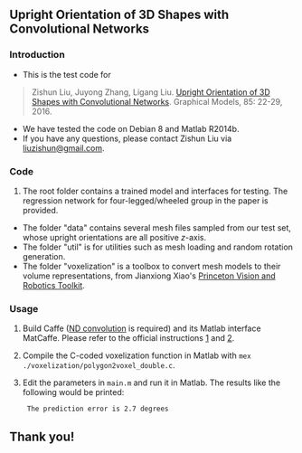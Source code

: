 ## Upright Orientation of 3D Shapes with Convolutional Networks

### Introduction

- This is the test code for 
>Zishun Liu, Juyong Zhang, Ligang Liu. [Upright Orientation of 3D Shapes with Convolutional Networks]. Graphical Models, 85: 22-29, 2016.

- We have tested the code on Debian 8 and Matlab R2014b.
- If you have any questions, please contact Zishun Liu via <liuzishun@gmail.com>.

### Code

1. The root folder contains a trained model and interfaces for testing. The regression network for four-legged/wheeled group in the paper is provided.
- The folder "data" contains several mesh files sampled from our test set, whose upright orientations are all positive _z_-axis.
- The folder "util" is for utilities such as mesh loading and random rotation generation.
- The folder "voxelization" is a toolbox to convert mesh models to their volume representations, from Jianxiong Xiao's [Princeton Vision and Robotics Toolkit]. 

### Usage

1. Build Caffe ([ND convolution](https://github.com/BVLC/caffe/pull/2049) is required) and its Matlab interface MatCaffe. Please refer to the official instructions [1](http://caffe.berkeleyvision.org/installation.html) and [2](http://caffe.berkeleyvision.org/tutorial/interfaces.html).
2. Compile the C-coded voxelization function in Matlab with ```mex ./voxelization/polygon2voxel_double.c```.
3. Edit the parameters in ```main.m``` and run it in Matlab. The results like the following would be printed:

        The prediction error is 2.7 degrees

## Thank you!

[Upright Orientation of 3D Shapes with Convolutional Networks]: http://dx.doi.org/10.1016/j.gmod.2016.03.001
[Princeton Vision and Robotics Toolkit]: http://vision.princeton.edu/code.html
